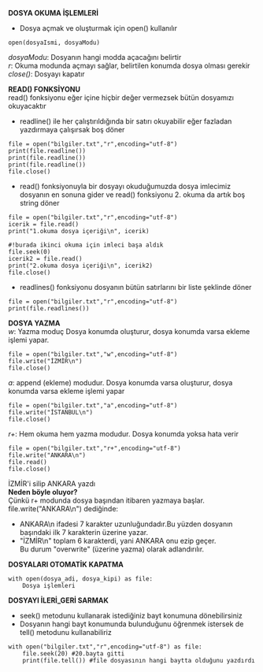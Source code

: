**DOSYA OKUMA İŞLEMLERİ**<br>
* Dosya açmak ve oluşturmak için open() kullanılır
```
open(dosyaIsmi, dosyaModu)
```
*dosyaModu*: Dosyanın hangi modda açacağını belirtir<br>
*r*: Okuma modunda açmayı sağlar, belirtilen konumda dosya olması gerekir<br>
*close()*: Dosyayı kapatır<br>

**READ() FONKSİYONU**<br>
read() fonksiyonu eğer içine hiçbir değer vermezsek bütün dosyamızı okuyacaktır<br>
* readline() ile her çalıştırıldığında bir satırı okuyabilir eğer fazladan yazdırmaya çalışırsak boş döner
```
file = open("bilgiler.txt","r",encoding="utf-8")
print(file.readline())
print(file.readline())
print(file.readline())
file.close()
```
* read() fonksiyonuyla bir dosyayı okuduğumuzda dosya imlecimiz dosyanın en sonuna gider ve read() fonksiyonu 2. okuma da artık boş string döner
```
file = open("bilgiler.txt","r",encoding="utf-8")
icerik = file.read()
print("1.okuma dosya içeriği\n", icerik)

#!burada ikinci okuma için imleci başa aldık
file.seek(0) 
icerik2 = file.read()
print("2.okuma dosya içeriği\n", icerik2)
file.close()
```
* readlines() fonksiyonu dosyanın bütün satırlarını bir liste şeklinde döner
```
file = open("bilgiler.txt","r",encoding="utf-8")
print(file.readlines())
```
**DOSYA YAZMA**<br>
*w*: Yazma moduç Dosya konumda oluşturur, dosya konumda varsa ekleme işlemi yapar.<br>
```
file = open("bilgiler.txt","w",encoding="utf-8")
file.write("İZMİR\n")
file.close()
```
*a*: append (ekleme) modudur. Dosya konumda varsa oluşturur, dosya konumda varsa ekleme işlemi yapar<br>
```
file = open("bilgiler.txt","a",encoding="utf-8")
file.write("İSTANBUL\n")
file.close()
```
*r+*: Hem okuma hem yazma modudur. Dosya konumda yoksa hata verir<br>
```
file = open("bilgiler.txt","r+",encoding="utf-8")
file.write("ANKARA\n")
file.read()
file.close()
```
İZMİR'i silip ANKARA yazdı<br>
**Neden böyle oluyor?**<br>
Çünkü r+ modunda dosya başından itibaren yazmaya başlar.<br> 
file.write("ANKARA\n") dediğinde:<br>
* ANKARA\n ifadesi 7 karakter uzunluğundadır.Bu yüzden dosyanın başındaki ilk 7 karakterin üzerine yazar.
* "İZMİR\n" toplam 6 karakterdi, yani ANKARA onu ezip geçer.<br>
Bu durum "overwrite" (üzerine yazma) olarak adlandırılır.<br>

**DOSYALARI OTOMATİK KAPATMA**<br>
```
with open(dosya_adi, dosya_kipi) as file:
    Dosya işlemleri
```

**DOSYAYI İLERİ_GERİ SARMAK**<br>
* seek() metodunu kullanarak istediğiniz bayt konumuna dönebilirsiniz
* Dosyanın hangi bayt konumunda bulunduğunu öğrenmek istersek de tell() metodunu kullanabiliriz
```
with open("bilgiler.txt","r",encoding="utf-8") as file:
    file.seek(20) #20.bayta gitti
    print(file.tell()) #file dosyasının hangi baytta olduğunu yazdırdı
```